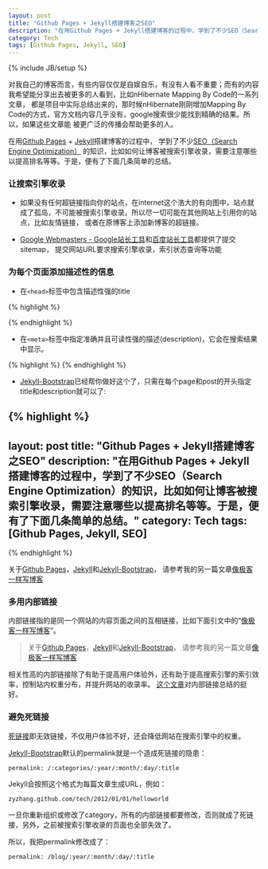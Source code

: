 ```yaml
---
layout: post
title: "Github Pages + Jekyll搭建博客之SEO"
description: "在用Github Pages + Jekyll搭建博客的过程中，学到了不少SEO（Search Engine Optimization）的知识，比如如何让博客被搜索引擎收录，需要注意哪些以提高排名等等。于是，便有了下面几条简单的总结。"
category: Tech
tags: [Github Pages, Jekyll, SEO]
---
```

{% include JB/setup %}

对我自己的博客而言，有些内容仅仅是自娱自乐，有没有人看不重要；而有的内容我希望能分享出去被更多的人看到，比如nHibernate Mapping By Code的一系列文章，
都是项目中实际总结出来的，那时候nHibernate刚刚增加Mapping By Code的方式，官方文档内容几乎没有，google搜索很少能找到精确的结果。所以，如果这些文章能
被更广泛的传播会帮助更多的人。

在用[Github Pages](http://pages.github.com) + [Jekyll](http://jekyllrb.com)搭建博客的过程中，
学到了不少[SEO（Search Engine Optimization）](http://en.wikipedia.org/wiki/Search_engine_optimization)
的知识，比如如何让博客被搜索引擎收录，需要注意哪些以提高排名等等。于是，便有了下面几条简单的总结。

### 让搜索引擎收录

* 如果没有任何超链接指向你的站点，在internet这个浩大的有向图中，站点就成了孤岛，不可能被搜索引擎收录。所以尽一切可能在其他网站上引用你的站点，比如友情链接，
或者在原博客上添加新博客的超链接。

* [Google Webmasters - Google站长工具](http://www.google.com/webmasters/)和[百度站长工具](http://zhanzhang.baidu.com/welcome)都提供了提交sitemap，
提交网站URL要求搜索引擎收录，索引状态查询等功能

### 为每个页面添加描述性的信息

* 在`<head>`标签中包含描述性强的title

{% highlight %}
<title>Github Pages + Jekyll搭建博客之SEO</title>
{% endhighlight %}

* 在`<meta>`标签中指定准确并且可读性强的描述(description)，它会在搜索结果中显示。

{% highlight %}
<meta content="在用Github Pages + Jekyll搭建博客的过程中，学到了不少SEO（Search Engine Optimization）的知识，比如如何让博客被搜索引擎收录，如何提高排名等等。 于是，便有了下面几条简单的总结。" name="description">
{% endhighlight %}

* [Jekyll-Bootstrap](http://jekyllbootstrap.com)已经帮你做好这个了，只需在每个page和post的开头指定title和description就可以了:

{% highlight %}
---
layout: post
title: "Github Pages + Jekyll搭建博客之SEO"
description: "在用Github Pages + Jekyll搭建博客的过程中，学到了不少SEO（Search Engine Optimization）的知识，比如如何让博客被搜索引擎收录，需要注意哪些以提高排名等等。于是，便有了下面几条简单的总结。"
category: Tech
tags: [Github Pages, Jekyll, SEO]
---
{% endhighlight %}

关于[Github Pages](http://pages.github.com)，[Jekyll](http://jekyllrb.com)和[Jekyll-Bootstrap](http://jekyllbootstrap.com)，
请参考我的另一篇文章[像极客一样写博客](/blog/2012/08/29/像极客一样写博客)

### 多用内部链接

内部链接指的是同一个网站的内容页面之间的互相链接，比如下面引文中的“[像极客一样写博客](/blog/2012/08/29/像极客一样写博客)”。

> 关于[Github Pages](http://pages.github.com)，[Jekyll](http://jekyllrb.com)和[Jekyll-Bootstrap](http://jekyllbootstrap.com)，
> 请参考我的另一篇文章[像极客一样写博客](/blog/2012/08/29/像极客一样写博客)

相关性高的内部链接除了有助于提高用户体验外，还有助于提高搜索引擎的索引效率，控制站内权重分布，并提升网站的收录率。
[这个文章](http://bbs.chinaz.com/Shuiba/thread-1683921-1-1.html)对内部链接总结的挺好。

### 避免死链接

[死链接](http://baike.baidu.com/view/1880779.htm)即无效链接，不仅用户体验不好，还会降低网站在搜索引擎中的权重。

[Jekyll-Bootstrap](http://jekyllbootstrap.com)默认的permalink就是一个造成死链接的隐患：

`permalink: /:categories/:year/:month/:day/:title`

Jekyll会按照这个格式为每篇文章生成URL，例如： 

`zyzhang.github.com/tech/2012/01/01/helloworld` 

一旦你重新组织或修改了category，所有的内部链接都要修改，否则就成了死链接，另外，之前被搜索引擎收录的页面也全部失效了。

所以，我把permalink修改成了：

`permalink: /blog/:year/:month/:day/:title`


